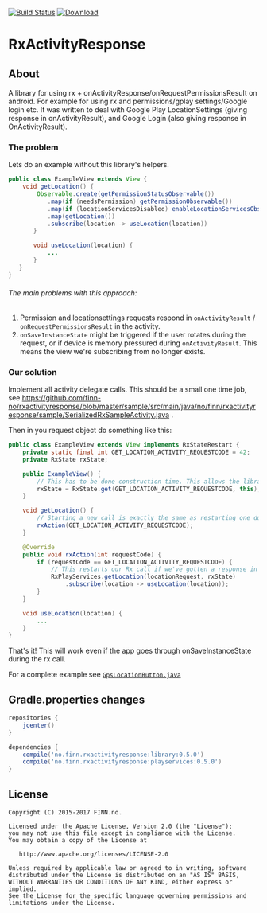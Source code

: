 [![Build Status](https://travis-ci.org/finn-no/rxactivityresponse.svg?branch=master)](https://travis-ci.org/finn-no/rxactivityresponse)
[![Download](https://api.bintray.com/packages/finnandroid/maven/rxactivityresponse/images/download.svg)](https://bintray.com/finnandroid/maven/rxactivityresponse/_latestVersion)
# RxActivityResponse

## About
A library for using rx + onActivityResponse/onRequestPermissionsResult on android. For example for using rx and permissions/gplay settings/Google login etc. It was written to deal with Google Play LocationSettings (giving response in onActivityResult), and Google Login (also giving response in OnActivityResult).

### The problem

Lets do an example without this library's helpers.

```java
public class ExampleView extends View {
    void getLocation() {
        Observable.create(getPermissionStatusObservable())
           .map(if (needsPermission) getPermissionObservable())
           .map(if (locationServicesDisabled) enableLocationServicesObservable())
           .map(getLocation())
           .subscribe(location -> useLocation(location))
       }

       void useLocation(location) {
           ...
       }
   }
}
```

###### The main problems with this approach:
1. Permission and locationsettings requests respond in `onActivityResult` / `onRequestPermissionsResult` in the activity.
2. `onSaveInstanceState` might be triggered if the user rotates during the request, or if device is memory pressured during `onActivityResult`. This means the view we're subscribing from no longer exists.

### Our solution
Implement all activity delegate calls. This should be a small one time job, see https://github.com/finn-no/rxactivityresponse/blob/master/sample/src/main/java/no/finn/rxactivityresponse/sample/SerializedRxSampleActivity.java .

Then in you request object do something like this:

```java
public class ExampleView extends View implements RxStateRestart {
    private static final int GET_LOCATION_ACTIVITY_REQUESTCODE = 42;
    private RxState rxState;

    public ExampleView() {
        // This has to be done construction time. This allows the library to restart the request if neccesary.
        rxState = RxState.get(GET_LOCATION_ACTIVITY_REQUESTCODE, this);
    }

    void getLocation() {
        // Starting a new call is exactly the same as restarting one during onActivityResponse/onRequestPermissionsResult
        rxAction(GET_LOCATION_ACTIVITY_REQUESTCODE);
    }

    @Override
    public void rxAction(int requestCode) {
        if (requestCode == GET_LOCATION_ACTIVITY_REQUESTCODE) {
            // This restarts our Rx call if we've gotten a response in onRequestPermissionsResult/onActivityResult.
            RxPlayServices.getLocation(locationRequest, rxState)
                .subscribe(location -> useLocation(location));
        }
    }

    void useLocation(location) {
        ...
    }
}
```

That's it! This will work even if the app goes through onSaveInstanceState during the rx call.

For a complete example see [`GpsLocationButton.java`](https://github.com/finn-no/rxactivityresponse/blob/master/sample/src/main/java/no/finn/rxactivityresponse/sample/GpsLocationButton.java)

## Gradle.properties changes

```groovy
repositories {
    jcenter()
}

dependencies {
    compile('no.finn.rxactivityresponse:library:0.5.0')
    compile('no.finn.rxactivityresponse:playservices:0.5.0')
}

```
## License

    Copyright (C) 2015-2017 FINN.no.

    Licensed under the Apache License, Version 2.0 (the "License");
    you may not use this file except in compliance with the License.
    You may obtain a copy of the License at

       http://www.apache.org/licenses/LICENSE-2.0

    Unless required by applicable law or agreed to in writing, software
    distributed under the License is distributed on an "AS IS" BASIS,
    WITHOUT WARRANTIES OR CONDITIONS OF ANY KIND, either express or implied.
    See the License for the specific language governing permissions and
    limitations under the License.
